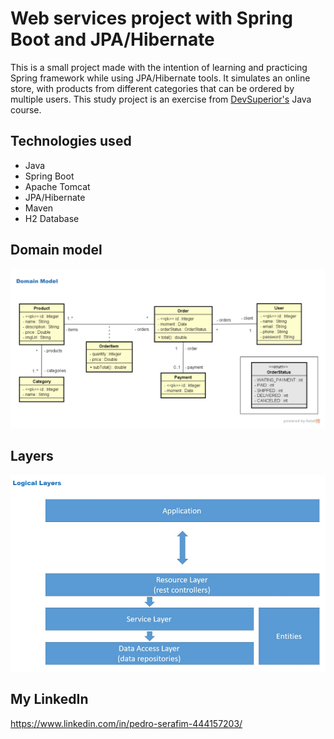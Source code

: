 # Web services project with Spring Boot and JPA/Hibernate

This is a small project made with the intention of learning and practicing Spring framework while using JPA/Hibernate tools. It simulates an online store, with products from different categories that can be ordered by multiple users. This study project is an exercise from [DevSuperior's](https://github.com/devsuperior) Java course.

## Technologies used
- Java
- Spring Boot
- Apache Tomcat
- JPA/Hibernate
- Maven
- H2 Database

## Domain model
![Domain](https://github.com/pedrosrfm/workshop-springboot3-jpa/blob/main/assets/domain_model.png)

## Layers
![Layers](https://github.com/pedrosrfm/workshop-springboot3-jpa/blob/main/assets/layers.png)

## My LinkedIn
https://www.linkedin.com/in/pedro-serafim-444157203/
